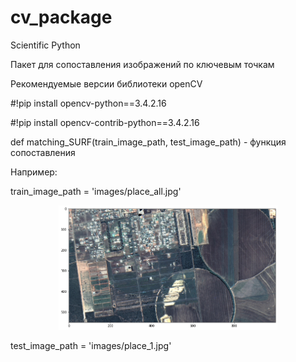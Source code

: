 # cv_package
Scientific Python


Пакет для сопоставления изображений по ключевым точкам

Рекомендуемые версии библиотеки openCV

#!pip install opencv-python==3.4.2.16

#!pip install opencv-contrib-python==3.4.2.16

def matching_SURF(train_image_path, test_image_path) - функция сопоставления

Например:

train_image_path = 'images/place_all.jpg'

<p align="center">
  <img src="index1.png" width="350">
</p>

test_image_path = 'images/place_1.jpg'

